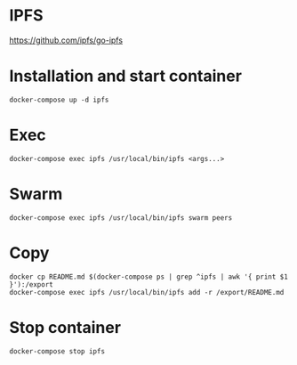 # IPFS

https://github.com/ipfs/go-ipfs

# Installation and start container
```
docker-compose up -d ipfs
```

# Exec
```
docker-compose exec ipfs /usr/local/bin/ipfs <args...>
```

# Swarm 
```
docker-compose exec ipfs /usr/local/bin/ipfs swarm peers
```

# Copy
```
docker cp README.md $(docker-compose ps | grep ^ipfs | awk '{ print $1 }'):/export
docker-compose exec ipfs /usr/local/bin/ipfs add -r /export/README.md
```

# Stop container
```
docker-compose stop ipfs
```

